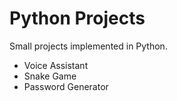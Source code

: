 # Python Projects
Small projects implemented in Python.
- Voice Assistant
- Snake Game
- Password Generator

